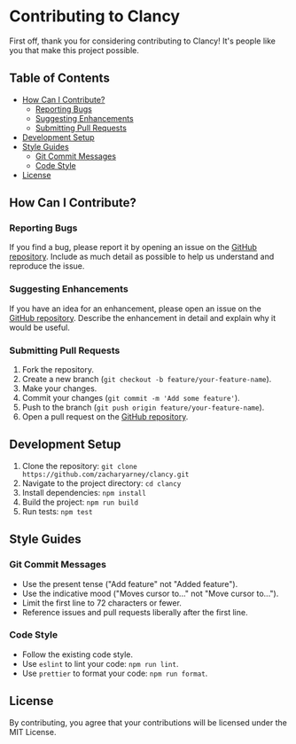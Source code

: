 # Contributing to Clancy

First off, thank you for considering contributing to Clancy! It's people like you that make this project possible.

## Table of Contents

- [How Can I Contribute?](#how-can-i-contribute)
    - [Reporting Bugs](#reporting-bugs)
    - [Suggesting Enhancements](#suggesting-enhancements)
    - [Submitting Pull Requests](#submitting-pull-requests)
- [Development Setup](#development-setup)
- [Style Guides](#style-guides)
    - [Git Commit Messages](#git-commit-messages)
    - [Code Style](#code-style)
- [License](#license)

## How Can I Contribute?

### Reporting Bugs

If you find a bug, please report it by opening an issue on
the [GitHub repository](https://github.com/zacharyarney/clancy/issues). Include as much detail as possible to help us
understand and reproduce the issue.

### Suggesting Enhancements

If you have an idea for an enhancement, please open an issue on
the [GitHub repository](https://github.com/zacharyarney/clancy/issues). Describe the enhancement in detail and explain
why it would be useful.

### Submitting Pull Requests

1. Fork the repository.
2. Create a new branch (`git checkout -b feature/your-feature-name`).
3. Make your changes.
4. Commit your changes (`git commit -m 'Add some feature'`).
5. Push to the branch (`git push origin feature/your-feature-name`).
6. Open a pull request on the [GitHub repository](https://github.com/zacharyarney/clancy/pulls).

## Development Setup

1. Clone the repository: `git clone https://github.com/zacharyarney/clancy.git`
2. Navigate to the project directory: `cd clancy`
3. Install dependencies: `npm install`
4. Build the project: `npm run build`
5. Run tests: `npm test`

## Style Guides

### Git Commit Messages

- Use the present tense ("Add feature" not "Added feature").
- Use the indicative mood ("Moves cursor to..." not "Move cursor to...").
- Limit the first line to 72 characters or fewer.
- Reference issues and pull requests liberally after the first line.

### Code Style

- Follow the existing code style.
- Use `eslint` to lint your code: `npm run lint`.
- Use `prettier` to format your code: `npm run format`.

## License

By contributing, you agree that your contributions will be licensed under the MIT License.
